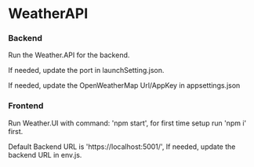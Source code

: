 # WeatherAPI

### Backend
Run the Weather.API for the backend.

If needed, update the port in launchSetting.json.

If needed, update the OpenWeatherMap Url/AppKey in appsettings.json


### Frontend
Run Weather.UI with command: 'npm start', for first time setup run 'npm i' first.

Default Backend URL is 'https://localhost:5001/', If needed, update the backend URL in env.js.
